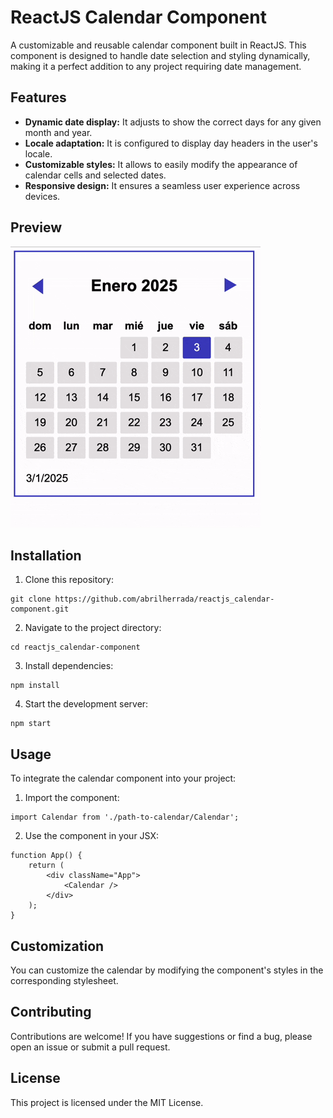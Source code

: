 # ReactJS Calendar Component

A customizable and reusable calendar component built in ReactJS. This component is designed to handle date selection and styling dynamically, making it a perfect addition to any project requiring date management.

## Features

- **Dynamic date display:** It adjusts to show the correct days for any given month and year.
- **Locale adaptation:** It is configured to display day headers in the user's locale.
- **Customizable styles:** It allows to easily modify the appearance of calendar cells and selected dates.
- **Responsive design:** It ensures a seamless user experience across devices.

## Preview

![Component in action](./public/component-in-action.gif "Component in action")

## Installation

1. Clone this repository:

```[bash]
git clone https://github.com/abrilherrada/reactjs_calendar-component.git
```

2. Navigate to the project directory:

```[bash]
cd reactjs_calendar-component
```

3. Install dependencies:

```[bash]
npm install
```

4. Start the development server:

```[bash]
npm start
```

## Usage

To integrate the calendar component into your project:

1. Import the component:

```[javascript]
import Calendar from './path-to-calendar/Calendar';
```

2. Use the component in your JSX:

```[javascript]
function App() {
    return (
        <div className="App">
            <Calendar />
        </div>
    );
}
```

## Customization

You can customize the calendar by modifying the component's styles in the corresponding stylesheet.

## Contributing

Contributions are welcome! If you have suggestions or find a bug, please open an issue or submit a pull request.

## License

This project is licensed under the MIT License.
